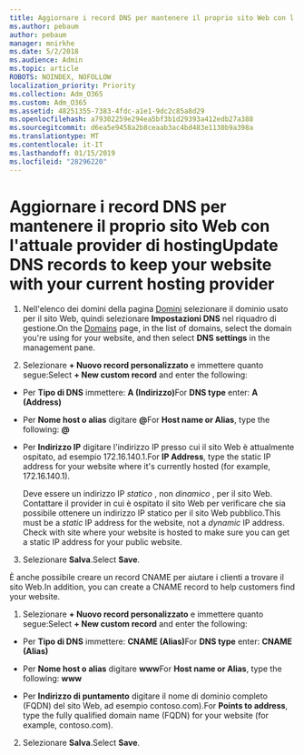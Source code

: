 ```yaml
---
title: Aggiornare i record DNS per mantenere il proprio sito Web con l'attuale provider di hosting
ms.author: pebaum
author: pebaum
manager: mnirkhe
ms.date: 5/2/2018
ms.audience: Admin
ms.topic: article
ROBOTS: NOINDEX, NOFOLLOW
localization_priority: Priority
ms.collection: Adm_O365
ms.custom: Adm_O365
ms.assetid: 48251355-7383-4fdc-a1e1-9dc2c85a8d29
ms.openlocfilehash: a79302259e294ea5bf3b1d29393a412edb27a388
ms.sourcegitcommit: d6ea5e9458a2b8ceaab3ac4bd483e1130b9a398a
ms.translationtype: MT
ms.contentlocale: it-IT
ms.lasthandoff: 01/15/2019
ms.locfileid: "28296220"
---
```

# <a name="update-dns-records-to-keep-your-website-with-your-current-hosting-provider"></a><span data-ttu-id="df4e1-102">Aggiornare i record DNS per mantenere il proprio sito Web con l'attuale provider di hosting</span><span class="sxs-lookup"><span data-stu-id="df4e1-102">Update DNS records to keep your website with your current hosting provider</span></span>

1. <span data-ttu-id="df4e1-103">Nell'elenco dei domini della pagina [Domini](https://portal.office.com/adminportal/home#/Domains) selezionare il dominio usato per il sito Web, quindi selezionare **Impostazioni DNS** nel riquadro di gestione.</span><span class="sxs-lookup"><span data-stu-id="df4e1-103">On the [Domains](https://portal.office.com/adminportal/home#/Domains) page, in the list of domains, select the domain you're using for your website, and then select **DNS settings** in the management pane.</span></span> 
    
2. <span data-ttu-id="df4e1-104">Selezionare **+ Nuovo record personalizzato** e immettere quanto segue:</span><span class="sxs-lookup"><span data-stu-id="df4e1-104">Select **+ New custom record** and enter the following:</span></span> 
    
  - <span data-ttu-id="df4e1-105">Per **Tipo di DNS** immettere: **A (Indirizzo)**</span><span class="sxs-lookup"><span data-stu-id="df4e1-105">For **DNS type** enter: **A (Address)**</span></span>
    
  - <span data-ttu-id="df4e1-106">Per **Nome host o alias** digitare **@**</span><span class="sxs-lookup"><span data-stu-id="df4e1-106">For **Host name or Alias**, type the following: **@**</span></span>
    
  - <span data-ttu-id="df4e1-107">Per **Indirizzo IP** digitare l'indirizzo IP presso cui il sito Web è attualmente ospitato, ad esempio 172.16.140.1.</span><span class="sxs-lookup"><span data-stu-id="df4e1-107">For **IP Address**, type the static IP address for your website where it's currently hosted (for example, 172.16.140.1).</span></span> 
    
    <span data-ttu-id="df4e1-p101">Deve essere un indirizzo IP  *statico*  , non  *dinamico*  , per il sito Web. Contattare il provider in cui è ospitato il sito Web per verificare che sia possibile ottenere un indirizzo IP statico per il sito Web pubblico.</span><span class="sxs-lookup"><span data-stu-id="df4e1-p101">This must be a  *static*  IP address for the website, not a  *dynamic*  IP address. Check with site where your website is hosted to make sure you can get a static IP address for your public website.</span></span> 
    
3. <span data-ttu-id="df4e1-110">Selezionare **Salva**.</span><span class="sxs-lookup"><span data-stu-id="df4e1-110">Select **Save**.</span></span> 
    
<span data-ttu-id="df4e1-111">È anche possibile creare un record CNAME per aiutare i clienti a trovare il sito Web.</span><span class="sxs-lookup"><span data-stu-id="df4e1-111">In addition, you can create a CNAME record to help customers find your website.</span></span>
  
1. <span data-ttu-id="df4e1-112">Selezionare **+ Nuovo record personalizzato** e immettere quanto segue:</span><span class="sxs-lookup"><span data-stu-id="df4e1-112">Select **+ New custom record** and enter the following:</span></span> 
    
  - <span data-ttu-id="df4e1-113">Per **Tipo di DNS** immettere: **CNAME (Alias)**</span><span class="sxs-lookup"><span data-stu-id="df4e1-113">For **DNS type** enter: **CNAME (Alias)**</span></span>
    
  - <span data-ttu-id="df4e1-114">Per **Nome host o alias** digitare **www**</span><span class="sxs-lookup"><span data-stu-id="df4e1-114">For **Host name or Alias**, type the following: **www**</span></span>
    
  - <span data-ttu-id="df4e1-115">Per **Indirizzo di puntamento** digitare il nome di dominio completo (FQDN) del sito Web, ad esempio contoso.com).</span><span class="sxs-lookup"><span data-stu-id="df4e1-115">For **Points to address**, type the fully qualified domain name (FQDN) for your website (for example, contoso.com).</span></span> 
    
2. <span data-ttu-id="df4e1-116">Selezionare **Salva**.</span><span class="sxs-lookup"><span data-stu-id="df4e1-116">Select **Save**.</span></span> 
    

